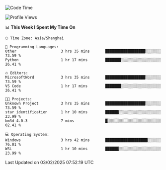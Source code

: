 <!--START_SECTION:waka-->
![Code Time](http://img.shields.io/badge/Code%20Time-2%2C233%20hrs%2011%20mins-blue)

![Profile Views](http://img.shields.io/badge/Profile%20Views-5-blue)

📊 **This Week I Spent My Time On** 

```text
🕑︎ Time Zone: Asia/Shanghai

💬 Programming Languages: 
Other                    3 hrs 35 mins       ██████████████████░░░░░░░   73.59 % 
Python                   1 hr 17 mins        ███████░░░░░░░░░░░░░░░░░░   26.41 % 

🔥 Editors: 
MicrosoftWord            3 hrs 35 mins       ██████████████████░░░░░░░   73.59 % 
VS Code                  1 hr 17 mins        ███████░░░░░░░░░░░░░░░░░░   26.41 % 

🐱‍💻 Projects: 
Unknown Project          3 hrs 35 mins       ██████████████████░░░░░░░   73.59 % 
star_identification      1 hr 10 mins        ██████░░░░░░░░░░░░░░░░░░░   23.99 % 
bm3d-4.0.3               7 mins              █░░░░░░░░░░░░░░░░░░░░░░░░   02.41 % 

💻 Operating System: 
Windows                  3 hrs 42 mins       ███████████████████░░░░░░   76.01 % 
WSL                      1 hr 10 mins        ██████░░░░░░░░░░░░░░░░░░░   23.99 % 
```


 Last Updated on 03/02/2025 07:52:19 UTC
<!--END_SECTION:waka-->